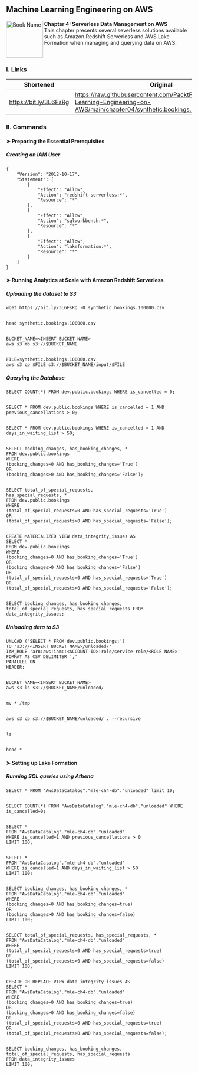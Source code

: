 ## Machine Learning Engineering on AWS

<a href="https://www.packtpub.com/product/machine-learning-engineering-on-aws/9781803247595"><img src="https://static.packt-cdn.com/products/9781803247595/cover/smaller" alt="Book Name" height="100px" align="left"></a>

**Chapter 4: Serverless Data Management on AWS** <br />
This chapter presents several severless solutions available such as Amazon Redshift Serverless and AWS Lake Formation when managing and querying data on AWS.

<br />

### I. Links

| Shortened              | Original                                                                                                                           |
|------------------------|------------------------------------------------------------------------------------------------------------------------------------|
| https://bit.ly/3L6FsRg | https://raw.githubusercontent.com/PacktPublishing/Machine-Learning-Engineering-on-AWS/main/chapter04/synthetic.bookings.100000.csv |

### II. Commands

#### ➤ Preparing the Essential Prerequisites

##### Creating an IAM User

```
{
    "Version": "2012-10-17", 
    "Statement": [
        {
            "Effect": "Allow",
            "Action": "redshift-serverless:*",
            "Resource": "*"
        },
        {
            "Effect": "Allow",
            "Action": "sqlworkbench:*",
            "Resource": "*"
        },
        {
            "Effect": "Allow",
            "Action": "lakeformation:*", 
            "Resource": "*"
        } 
    ]
}
```

#### ➤ Running Analytics at Scale with Amazon Redshift Serverless

##### Uploading the dataset to S3

```
wget https://bit.ly/3L6FsRg -O synthetic.bookings.100000.csv


head synthetic.bookings.100000.csv


BUCKET_NAME=<INSERT BUCKET NAME>
aws s3 mb s3://$BUCKET_NAME


FILE=synthetic.bookings.100000.csv
aws s3 cp $FILE s3://$BUCKET_NAME/input/$FILE
```



##### Querying the Database

```
SELECT COUNT(*) FROM dev.public.bookings WHERE is_cancelled = 0;


SELECT * FROM dev.public.bookings WHERE is_cancelled = 1 AND previous_cancellations > 0;


SELECT * FROM dev.public.bookings WHERE is_cancelled = 1 AND days_in_waiting_list > 50;


SELECT booking_changes, has_booking_changes, *
FROM dev.public.bookings
WHERE
(booking_changes=0 AND has_booking_changes='True')
OR
(booking_changes>0 AND has_booking_changes='False');


SELECT total_of_special_requests,
has_special_requests, *
FROM dev.public.bookings
WHERE
(total_of_special_requests=0 AND has_special_requests='True')
OR
(total_of_special_requests>0 AND has_special_requests='False');


CREATE MATERIALIZED VIEW data_integrity_issues AS
SELECT *
FROM dev.public.bookings
WHERE
(booking_changes=0 AND has_booking_changes='True') 
OR
(booking_changes>0 AND has_booking_changes='False')
OR
(total_of_special_requests=0 AND has_special_requests='True')
OR
(total_of_special_requests>0 AND has_special_requests='False');


SELECT booking_changes, has_booking_changes,
total_of_special_requests, has_special_requests FROM
data_integrity_issues;
```

##### Unloading data to S3

```
UNLOAD ('SELECT * FROM dev.public.bookings;') 
TO 's3://<INSERT BUCKET NAME>/unloaded/'
IAM_ROLE 'arn:aws:iam::<ACCOUNT ID>:role/service-role/<ROLE NAME>'
FORMAT AS CSV DELIMITER ',' 
PARALLEL ON
HEADER;


BUCKET_NAME=<INSERT BUCKET NAME>
aws s3 ls s3://$BUCKET_NAME/unloaded/


mv * /tmp


aws s3 cp s3://$BUCKET_NAME/unloaded/ . --recursive


ls


head *
```

#### ➤ Setting up Lake Formation

##### Running SQL queries using Athena

```
SELECT * FROM "AwsDataCatalog"."mle-ch4-db"."unloaded" limit 10;


SELECT COUNT(*) FROM "AwsDataCatalog"."mle-ch4-db"."unloaded" WHERE is_cancelled=0;


SELECT * 
FROM "AwsDataCatalog"."mle-ch4-db"."unloaded" 
WHERE is_cancelled=1 AND previous_cancellations > 0 
LIMIT 100;


SELECT * 
FROM "AwsDataCatalog"."mle-ch4-db"."unloaded" 
WHERE is_cancelled=1 AND days_in_waiting_list > 50 
LIMIT 100;


SELECT booking_changes, has_booking_changes, * 
FROM "AwsDataCatalog"."mle-ch4-db"."unloaded" 
WHERE 
(booking_changes=0 AND has_booking_changes=true) 
OR 
(booking_changes>0 AND has_booking_changes=false)
LIMIT 100;


SELECT total_of_special_requests, has_special_requests, *  
FROM "AwsDataCatalog"."mle-ch4-db"."unloaded" 
WHERE 
(total_of_special_requests=0 AND has_special_requests=true) 
OR 
(total_of_special_requests>0 AND has_special_requests=false)
LIMIT 100;


CREATE OR REPLACE VIEW data_integrity_issues AS
SELECT * 
FROM "AwsDataCatalog"."mle-ch4-db"."unloaded" 
WHERE
(booking_changes=0 AND has_booking_changes=true) 
OR 
(booking_changes>0 AND has_booking_changes=false)
OR
(total_of_special_requests=0 AND has_special_requests=true) 
OR 
(total_of_special_requests>0 AND has_special_requests=false);


SELECT booking_changes, has_booking_changes, 
total_of_special_requests, has_special_requests 
FROM data_integrity_issues 
LIMIT 100;
```
